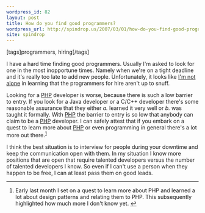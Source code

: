 ```yaml
---
wordpress_id: 82
layout: post
title: How do you find good programmers?
wordpress_url: http://spindrop.us/2007/03/01/how-do-you-find-good-programmers/
site: spindrop
---
```

[tags]programmers, hiring[/tags]

I have a hard time finding good programmers.  Usually I'm asked to look for one in the most inopportune times.  Namely when we're on a tight deadline and it's really too late to add new people.  Unfortunately, it looks like [I'm not alone][ch1] in learning that the programmers for hire aren't up to snuff.

Looking for a [PHP][] developer is worse, because there is such a low barrier to entry.  If you look for a Java developer or a C/C++ developer there's some reasonable assurance that they either *a.* learned it very well or *b.* was taught it formally.  With [PHP][] the barrier to entry is so low that anybody can claim to be a [PHP][] developer.  I can safely attest that if you embark on a quest to learn more about [PHP][] or even programming in general there's a lot more out there.<sup id="fnr-prog1">[1](#fn-prog1)</sup>

I think the best situation is to interview for people during your downtime and keep the communication open with them.  In my situation I know more positions that are open that require talented developers versus the number of talented developers I know.  So even if I can't use a person when they happen to be free, I can at least pass them on good leads.



[php]: http://php.net/
[ch1]: http://www.codinghorror.com/blog/archives/000781.html

<div id="footnotes">
	<hr/>
	<ol>
		<li id="fn-prog1">Early last month I set on a quest to learn more about PHP and learned a lot about design patterns and relating them to PHP.  This subsequently highlighted how much more I don't know yet. <a href="#fnr-prog1" class="footnoteBackLink"  title="Jump back to footnote -prog1 in the text.">&#8617;</a></li>
	</ol>
</div>
